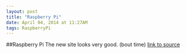 ```yaml
---
layout: post
title: "Raspberry Pi"
date: April 04, 2014 at 11:27AM
tags: RaspberryPi
---
```

##Raspberry Pi
The new site looks very good. (bout time)
[link to source](http://ift.tt/iRv29v) 
